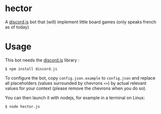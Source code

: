 # hector
A [discord.js](https://discord.js.org) bot that (will) implement little board
games (only speaks french as of today)

# Usage
This bot needs the [discord.js](https://discord.js.org) library :

```
$ npm install discord.js
```

To configure the bot, copy `config.json.example` to `config.json` and replace
all placeholders (values surrounded by chevrons `<>`) by actual relevant values
for your context (please remove the chevrons when you do so).

You can then launch it with nodejs, for example in a terminal on Linux:

```
$ node hector.js
```
